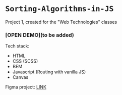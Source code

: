 # `Sorting-Algorithms-in-JS`

Project 1, created for the "Web Technologies" classes

### [OPEN DEMO](to be added)

Tech stack:
- HTML
- CSS (SCSS)
- BEM
- Javascript (Routing with vanilla JS)
- Canvas

Figma project: [LINK](https://www.figma.com/file/UXaEkoDvMQ0vMi6siSpnw9/Sorting-Algorithms-in-JS-Official?node-id=33%3A945)
